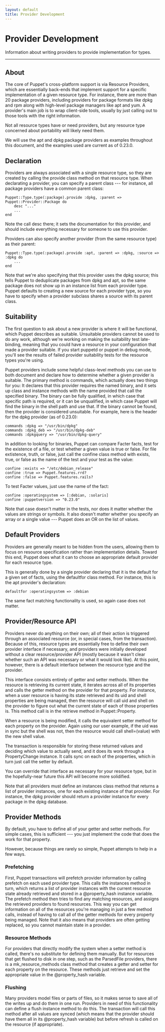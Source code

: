 ```yaml
---
layout: default
title: Provider Development
---
```


Provider Development
====================

Information about writing providers to provide implementation for types.

* * *

About
-----

The core of Puppet's cross-platform support is via Resource
Providers, which are essentially back-ends that implement support
for a specific implementation of a given resource type. For
instance, there are more than 20 package providers, including
providers for package formats like dpkg and rpm along with
high-level package managers like apt and yum. A provider's main job
is to wrap client-side tools, usually by just calling out to those
tools with the right information.

Not all resource types have or need providers, but any resource
type concerned about portability will likely need them.

We will use the apt and dpkg package providers as examples
throughout this document, and the examples used are current as of
0.23.0.

## Declaration

Providers are always associated with a single resource type, so
they are created by calling the provide class method on that
resource type. When declarating a provider, you can specify a
parent class --- for instance, all package providers have a common
parent class:

    Puppet::Type.type(:package).provide :dpkg, :parent => Puppet::Provider::Package do
        desc "..."
        ...
    end

Note the call desc there; it sets the documentation for this
provider, and should include everything necessary for someone to
use this provider.

Providers can also specify another provider (from the same resource
type) as their parent:

    Puppet::Type.type(:package).provide :apt, :parent => :dpkg, :source => :dpkg do
        ...
    end

Note that we're also specifying that this provider uses the dpkg
source; this tells Puppet to deduplicate packages from dpkg and
apt, so the same package does not show up in an instance list from
each provider type. Puppet defaults to creating a new source for
each provider type, so you have to specify when a provider subclass
shares a source with its parent class.

## Suitability

The first question to ask about a new provider is where it will be
functional, which Puppet describes as suitable. Unsuitable
providers cannot be used to do any work, although we're working on
making the suitability test late-binding, meaning that you could
have a resource in your configuration that made a provider
suitable. If you start puppetd or puppet in debug mode, you'll see
the results of failed provider suitability tests for the resource
types you're using.

Puppet providers include some helpful class-level methods you can
use to both document and declare how to determine whether a given
provider is suitable. The primary method is commands, which
actually does two things for you: It declares that this provider
requires the named binary, and it sets up class and instance
methods with the name provided that call the specified binary. The
binary can be fully qualified, in which case that specific path is
required, or it can be unqualified, in which case Puppet will find
the binary in the shell path and use that. If the binary cannot be
found, then the provider is considered unsuitable. For example,
here is the header for the dpkg provider (as of 0.23.0):

    commands :dpkg => "/usr/bin/dpkg"
    commands :dpkg_deb => "/usr/bin/dpkg-deb"
    commands :dpkgquery => "/usr/bin/dpkg-query"

In addition to looking for binaries, Puppet can compare Facter
facts, test for the existence of a file, or test whether a given
value is true or false. For file extistence, truth, or false, just
call the confine class method with exists, true, or false as the
name of the test and your test as the value:

    confine :exists => "/etc/debian_release"
    confine :true => Puppet.features.rrd?
    confine :false => Puppet.features.rails?

To test Facter values, just use the name of the fact:

    confine :operatingsystem => [:debian, :solaris]
    confine :puppetversion => "0.23.0"

Note that case doesn't matter in the tests, nor does it matter
whether the values are strings or symbols. It also doesn't matter
whether you specify an array or a single value --- Puppet does an OR
on the list of values.

## Default Providers

Providers are generally meant to be hidden from the users, allowing
them to focus on resource specification rather than implementation
details. Toward this end, Puppet does what it can to choose an
appropriate default provider for each resource type.

This is generally done by a single provider declaring that it is
the default for a given set of facts, using the defaultfor class
method. For instance, this is the apt provider's declaration:

    defaultfor :operatingsystem => :debian

The same fact matching functionality is used, so again case does
not matter.

## Provider/Resource API

Providers never do anything on their own; all of their action is
triggered through an associated resource (or, in special cases,
from the transaction). Because of this, resource types are
essentially free to define their own provider interface if
necessary, and providers were initially developed without a clear
resource/provider API (mostly because it wasn't clear whether such
an API was necessary or what it would look like). At this point,
however, there is a default interface between the resource type and
the provider.

This interface consists entirely of getter and setter methods. When
the resource is retrieving its current state, it iterates across
all of its properties and calls the getter method on the provider
for that property. For instance, when a user resource is having its
state retrieved and its uid and shell properties are being managed,
then the resource will call uid and shell on the provider to figure
out what the current state of each of those properties is. This
method call is in the retrieve method in Puppet::Property.

When a resource is being modified, it calls the equivalent setter
method for each property on the provider. Again using our user
example, if the uid was in sync but the shell was not, then the
resource would call shell=(value) with the new shell value.

The transaction is responsible for storing these returned values
and deciding which value to actually send, and it does its work
through a PropertyChange instance. It calls sync on each of the
properties, which in turn just call the setter by default.

You can override that interface as necessary for your resource
type, but in the hopefully-near future this API will become more
solidified.

Note that all providers must define an instances class method that
returns a list of provider instances, one for each existing
instance of that provider. For instance, the dpkg provider should
return a provider instance for every package in the dpkg database.

## Provider Methods

By default, you have to define all of your getter and setter
methods. For simple cases, this is sufficient --- you just implement
the code that does the work for that property.

However, because things are rarely so simple, Puppet attempts to
help in a few ways.

### Prefetching

First, Puppet transactions will prefetch provider information by
calling prefetch on each used provider type. This calls the
instances method in turn, which returns a list of provider
instances with the current resource state already retrieved and
stored in a @property\_hash instance variable. The prefetch method
then tries to find any matching resources, and assigns the
retrieved providers to found resources. This way you can get
information on all of the resources you're managing in just a few
method calls, instead of having to call all of the getter methods
for every property being managed. Note that it also means that
providers are often getting replaced, so you cannot maintain state
in a provider.

### Resource Methods

For providers that directly modify the system when a setter method
is called, there's no substitute for defining them manually. But
for resources that get flushed to disk in one step, such as the
ParsedFile providers, there is a mk\_resource\_methods class method
that creates a getter and setter for each property on the resource.
These methods just retrieve and set the appropriate value in the
@property\_hash variable.

### Flushing

Many providers model files or parts of files, so it makes sense to
save all of the writes up and do them in one run. Providers in need
of this functionality can define a flush instance method to do
this. The transaction will call this method after all values are
synced (which means that the provider should have them all in its
@property\_hash variable) but before refresh is called on the
resource (if appropriate).
